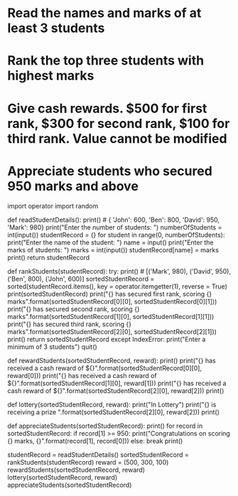 # Read the names and marks of at least 3 students
# Rank the top three students with highest marks
# Give cash rewards. $500 for first rank, $300 for second rank, $100 for third rank. Value cannot be modified
# Appreciate students who secured 950 marks and above

import operator
import random

def readStudentDetails():
    print()
    # { 'John': 600, 'Ben': 800, 'David': 950, 'Mark': 980}
    print("Enter the number of students: ")
    numberOfStudents = int(input())
    studentRecord = {}
    for student in range(0, numberOfStudents):
        print("Enter the name of the student: ")
        name = input()
        print("Enter the marks of students: ")
        marks = int(input())
        studentRecord[name] = marks
    print()
    return studentRecord


def rankStudents(studentRecord):
    try:
        print()
        # [('Mark', 980), ('David', 950), ('Ben', 800), ('John', 600)]
        sortedStudentRecord = sorted(studentRecord.items(), key = operator.itemgetter(1), reverse = True)
        print(sortedStudentRecord)
        print("{} has secured first rank, scoring {} marks".format(sortedStudentRecord[0][0], sortedStudentRecord[0][1]))
        print("{} has secured second rank, scoring {} marks".format(sortedStudentRecord[1][0], sortedStudentRecord[1][1]))
        print("{} has secured third rank, scoring {} marks".format(sortedStudentRecord[2][0], sortedStudentRecord[2][1]))
        print()
        return sortedStudentRecord
    except IndexError:
        print("Enter a minimum of 3 students")
        quit()


def rewardStudents(sortedStudentRecord, reward):
    print()
    print("{} has received a cash reward of ${}".format(sortedStudentRecord[0][0], reward[0]))
    print("{} has received a cash reward of ${}".format(sortedStudentRecord[1][0], reward[1]))
    print("{} has received a cash reward of ${}".format(sortedStudentRecord[2][0], reward[2]))
    print()

def lottery(sortedStudentRecord, reward):
    print("In Lottery")
    print("{} is receiving a prize ".format(sortedStudentRecord[2][0], reward[2]))
    print()


def appreciateStudents(sortedStudentRecord):
    print()
    for record in sortedStudentRecord:
        if record[1] >= 950:
            print("Congratulations on scoring {} marks, {}".format(record[1], record[0]))
        else:
            break
    print()


studentRecord = readStudentDetails()
sortedStudentRecord = rankStudents(studentRecord)
reward = (500, 300, 100)
rewardStudents(sortedStudentRecord, reward)
lottery(sortedStudentRecord, reward)
appreciateStudents(sortedStudentRecord)
